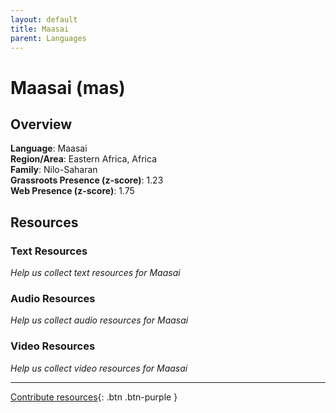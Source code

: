 ```yaml
---
layout: default
title: Maasai
parent: Languages
---
```


# Maasai (mas)

## Overview

**Language**: Maasai  
**Region/Area**: Eastern Africa, Africa  
**Family**: Nilo-Saharan  
**Grassroots Presence (z-score)**: 1.23  
**Web Presence (z-score)**: 1.75  

## Resources

### Text Resources
*Help us collect text resources for Maasai*

### Audio Resources
*Help us collect audio resources for Maasai*

### Video Resources
*Help us collect video resources for Maasai*

---

[Contribute resources](https://forms.office.com/e/1SfLJx3u1r){: .btn .btn-purple }
